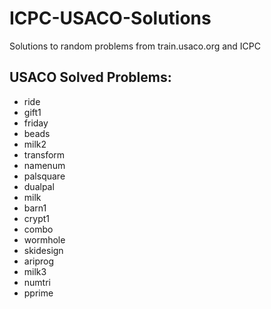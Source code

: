 # ICPC-USACO-Solutions

Solutions to random problems from train.usaco.org and ICPC

## USACO Solved Problems:

- ride
- gift1
- friday
- beads
- milk2
- transform
- namenum
- palsquare
- dualpal
- milk
- barn1
- crypt1
- combo
- wormhole
- skidesign
- ariprog
- milk3
- numtri
- pprime